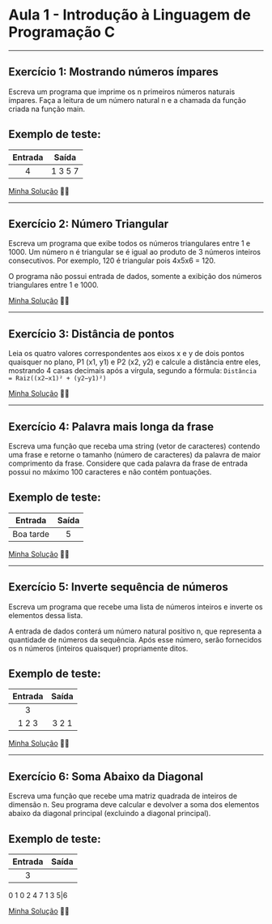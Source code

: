 # Aula 1 - Introdução à Linguagem de Programação C

***

## Exercício 1: Mostrando números ímpares
Escreva um programa que imprime os n primeiros números naturais ímpares. Faça a leitura de um número natural n e a chamada da função criada na função main.

Exemplo de teste:
---
Entrada|Saída
:---: | :---:
4 | 1 3 5 7

[Minha Solução](https://github.com/jpampereira/Algoritmos-e-Estruturas-de-Dados/blob/master/Aula%201%20-%20Introdu%C3%A7%C3%A3o%20%C3%A0%20Linguagem%20de%20Programa%C3%A7%C3%A3o%20C/exercicio1.c)
:man_technologist:

***

## Exercício 2: Número Triangular
Escreva um programa que exibe todos os números triangulares entre 1 e 1000.
Um número n é triangular se é igual ao produto de 3 números inteiros consecutivos. Por exemplo, 120 é triangular pois 4x5x6 = 120.

O programa não possui entrada de dados, somente a exibição dos números triangulares entre 1 e 1000.

[Minha Solução](https://github.com/jpampereira/Algoritmos-e-Estruturas-de-Dados/blob/master/Aula%201%20-%20Introdu%C3%A7%C3%A3o%20%C3%A0%20Linguagem%20de%20Programa%C3%A7%C3%A3o%20C/exercicio2.c)
:man_technologist:

***

## Exercício 3: Distância de pontos
Leia os quatro valores correspondentes aos eixos x e y de dois pontos quaisquer no plano, P1 (x1, y1) e P2 (x2, y2) e calcule a distância entre eles, mostrando 4 casas decimais após a vírgula, segundo a fórmula:
`Distância = Raiz((x2−x1)² + (y2−y1)²)`

[Minha Solução](https://github.com/jpampereira/Algoritmos-e-Estruturas-de-Dados/blob/master/Aula%201%20-%20Introdu%C3%A7%C3%A3o%20%C3%A0%20Linguagem%20de%20Programa%C3%A7%C3%A3o%20C/exercicio3.c)
:man_technologist:

***

## Exercício 4: Palavra mais longa da frase
Escreva uma função que receba uma string (vetor de caracteres) contendo uma frase e retorne o tamanho (número de caracteres) da palavra de maior comprimento da frase. Considere que cada palavra da frase de entrada possui no máximo 100 caracteres e não contém pontuações.

Exemplo de teste:
---
Entrada|Saída
:---: | :---:
Boa tarde| 5

[Minha Solução](https://github.com/jpampereira/Algoritmos-e-Estruturas-de-Dados/blob/master/Aula%201%20-%20Introdu%C3%A7%C3%A3o%20%C3%A0%20Linguagem%20de%20Programa%C3%A7%C3%A3o%20C/exercicio4.c)
:man_technologist:

***

## Exercício 5: Inverte sequência de números
Escreva um programa que recebe uma lista de números inteiros e inverte os elementos dessa lista.

A entrada de dados conterá um número natural positivo n, que representa a quantidade de números da sequência. Após esse número, serão fornecidos os n números (inteiros quaisquer) propriamente ditos.

Exemplo de teste:
---
Entrada|Saída
:---: | :---:
3|
1 2 3|3 2 1

[Minha Solução](https://github.com/jpampereira/Algoritmos-e-Estruturas-de-Dados/blob/master/Aula%201%20-%20Introdu%C3%A7%C3%A3o%20%C3%A0%20Linguagem%20de%20Programa%C3%A7%C3%A3o%20C/exercicio5.c)
:man_technologist:

***

## Exercício 6: Soma Abaixo da Diagonal
Escreva uma função que recebe uma matriz quadrada de inteiros de dimensão n. Seu programa deve calcular e devolver a soma dos elementos abaixo da diagonal principal (excluindo a diagonal principal).

Exemplo de teste:
---
Entrada|Saída
:---:|:---:
3|
0 1 0 
2 4 7
1 3 5|6

[Minha Solução](https://github.com/jpampereira/Algoritmos-e-Estruturas-de-Dados/blob/master/Aula%201%20-%20Introdu%C3%A7%C3%A3o%20%C3%A0%20Linguagem%20de%20Programa%C3%A7%C3%A3o%20C/exercicio6.c)
:man_technologist:

